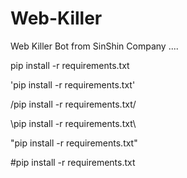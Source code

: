 # Web-Killer
Web Killer Bot from SinShin Company
....

pip install -r requirements.txt

'pip install -r requirements.txt'

/pip install -r requirements.txt/

\pip install -r requirements.txt\

"pip install -r requirements.txt"

#pip install -r requirements.txt
